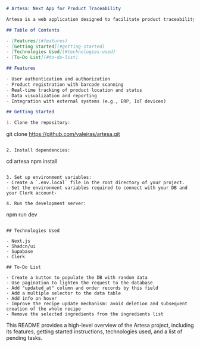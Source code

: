 ```markdown
# Artesa: Next App for Product Traceability

Artesa is a web application designed to facilitate product traceability, enabling businesses to track and manage their supply chain more efficiently.

## Table of Contents

- [Features](#features)
- [Getting Started](#getting-started)
- [Technologies Used](#technologies-used)
- [To-Do List](#to-do-list)

## Features

- User authentication and authorization
- Product registration with barcode scanning
- Real-time tracking of product location and status
- Data visualization and reporting
- Integration with external systems (e.g., ERP, IoT devices)

## Getting Started

1. Clone the repository:
```

git clone https://github.com/valeiras/artesa.git

```

2. Install dependencies:
```

cd artesa
npm install

```

3. Set up environment variables:
- Create a `.env.local` file in the root directory of your project.
- Set the environment variables required to connect with your DB and your Clerk account-

4. Run the development server:
```

npm run dev

```

## Technologies Used

- Next.js
- Shadcn/ui
- Supabase
- Clerk

## To-Do List

- Create a button to populate the DB with random data
- Use pagination to lighten the request to the database
- Add "updated_at" column and order records by this field
- Add a multiple selector to the data table
- Add info on hover
- Improve the recipe update mechanism: avoid deletion and subsequent creation of the whole recipe
- Remove the selected ingredients from the ingredients list
```

This README provides a high-level overview of the Artesa project, including its features, getting started instructions, technologies used, and a list of pending tasks.
